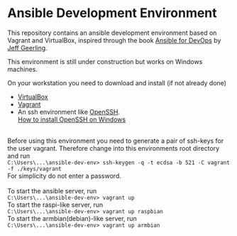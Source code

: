 # Ansible Development Environment

This repository contains an ansible development environment based on Vagrant and VirtualBox, inspired through the book [Ansible for DevOps](https://www.ansiblefordevops.com/) by [Jeff Geerling](https://www.jeffgeerling.com/).

This environment is still under construction but works on Windows machines.

On your workstation you need to download and install (if not already done)
- [VirtualBox](https://www.virtualbox.org/wiki/Downloads)
- [Vagrant](https://www.vagrantup.com/downloads)
- An ssh environment like [OpenSSH](https://www.openssh.com/).<br>
[How to install OpenSSH on Windows](https://docs.microsoft.com/en-us/windows-server/administration/openssh/openssh_install_firstuse)

<br>
Before using this environment you need to generate a pair of ssh-keys for the user vagrant.
Therefore change into this environments root directory and run <br>
<code>C:\Users\...\ansible-dev-env> ssh-keygen -q -t ecdsa -b 521 -C vagrant -f ./keys/vagrant</code>
<br>For simplicity do not enter a password.<br>
<br>
To start the ansible server, run<br>
<code>C:\Users\...\ansible-dev-env> vagrant up</code>
<br>
To start the raspi-like server, run<br>
<code>C:\Users\...\ansible-dev-env> vagrant up raspbian</code>
<br>
To start the armbian(debian)-like server, run<br>
<code>C:\Users\...\ansible-dev-env> vagrant up armbian</code>
